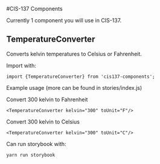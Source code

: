#CIS-137 Components

Currently 1 component you will use in CIS-137.

## TemperatureConverter

Converts kelvin temperatures to Celsius or Fahrenheit.

Import with:

    import {TemperatureConverter} from 'cis137-components';

Example usage (more can be found in stories/index.js)

Convert 300 kelvin to Fahrenheit

    <TemperatureConverter kelvin="300" toUnit="F"/>

Convert 300 kelvin to Celsius

    <TemperatureConverter kelvin="300" toUnit="C"/>


Can run storybook with:
    
    yarn run storybook
    
